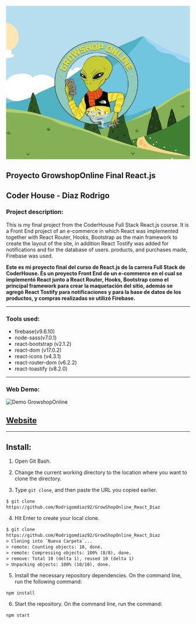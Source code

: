 ![Proyecto GrowShopOnline React](https://github.com/Rodrigomdiaz92/GrowShopOnline_React_Diaz/blob/master/public/img/growshoponline.png?raw=true)

## Proyecto GrowshopOnline Final React.js

## Coder House - Diaz Rodrigo

### Project description:

This is my final project from the CoderHouse Full Stack React.js course. It is a Front End project of an e-commerce in which React was implemented together with React Router, Hooks, Bootstrap as the main framework to create the layout of the site, in addition React Tostify was added for notifications and for the database of users. products, and purchases made, Firebase was used.

**Este es mi proyecto final del curso de React.js de la carrera Full Stack de CoderHouse. Es un proyecto Front End de un e-commerce en el cual se implementó React junto a React Router, Hooks, Bootstrap como el principal framework para crear la maquetación del sitio, además se agregó React Tostify para notificaciones y para la base de datos de los productos, y compras realizadas se utilizó Firebase.**

---

### Tools used:

- firebase(v9.6.10)
- node-sass(v7.0.1)
- react-bootstrap (v2.1.2)
- react-dom (v17.0.2)
- react-icons (v4.3.1)
- react-router-dom (v6.2.2)
- react-toastify (v8.2.0)

---

### Web Demo:

![Demo GrowshopOnline](<https://raw.githubusercontent.com/Rodrigomdiaz92/GrowShopOnline_React_Diaz/453abac06f67609219033afda7af451a1dd3e8ee/public/img/presentacion-redme/Grabando%20%2317%20(1).gif>)

## [Website]()

---

## Install:

1. Open Git Bash.

2. Change the current working directory to the location where you want to clone the directory.

3. Type `git clone`, and then paste the URL you copied earlier.

```
$ git clone https://github.com/Rodrigomdiaz92/GrowShopOnline_React_Diaz
```

4. Hit Enter to create your local clone.

```
$ git clone https://github.com/Rodrigomdiaz92/GrowShopOnline_React_Diaz
> Cloning into `Nueva Carpeta`...
> remote: Counting objects: 10, done.
> remote: Compressing objects: 100% (8/8), done.
> remove: Total 10 (delta 1), reused 10 (delta 1)
> Unpacking objects: 100% (10/10), done.
```

5. Install the necessary repository dependencies. On the command line, run the following command:

```
npm install
```

6.  Start the repository. On the command line, run the command:

```
npm start
```
